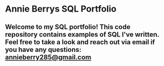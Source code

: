 # Annie Berrys SQL Portfolio
## Welcome to my SQL portfolio! This code repository contains examples of SQL I've written. Feel free to take a look and reach out via email if you have any questions: annieberry285@gmail.com
